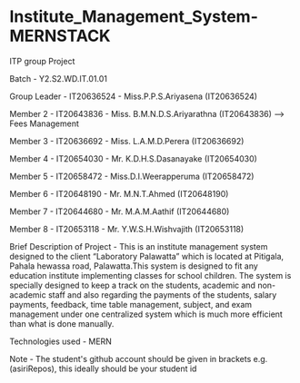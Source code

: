# Institute_Management_System-MERNSTACK
 ITP group Project

 Batch - Y2.S2.WD.IT.01.01

Group Leader - IT20636524 - Miss.P.P.S.Ariyasena (IT20636524)

Member 2 - IT20643836 - Miss. B.M.N.D.S.Ariyarathna (IT20643836) --> Fees Management

Member 3 - IT20636692 - Miss. L.A.M.D.Perera (IT20636692)

Member 4 - IT20654030 - Mr. K.D.H.S.Dasanayake (IT20654030)

Member 5 - IT20658472 - Miss.D.I.Weerapperuma (IT20658472)

Member 6 - IT20648190 - Mr. M.N.T.Ahmed (IT20648190)

Member 7 - IT20644680 - Mr. M.A.M.Aathif (IT20644680)

Member 8 - IT20653118 - Mr. Y.W.S.H.Wishvajith (IT20653118)


Brief Description of Project - This is an institute management system designed to the client “Laboratory Palawatta” which is
located at Pitigala, Pahala hewassa road, Palawatta.This system is designed to fit any education institute implementing classes for school children. The system is specially designed to keep a track on the students, academic and non-academic staff and also regarding the payments of the students, salary payments, feedback, time table management, subject, and exam management under one centralized system which is much more efficient than what is done manually.

Technologies used - MERN

Note - The student's github account should be given in brackets e.g. (asiriRepos), this ideally should be your student id
